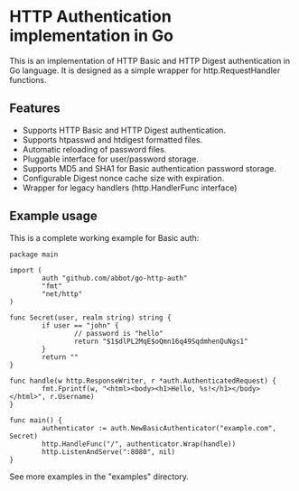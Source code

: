 HTTP Authentication implementation in Go
========================================

This is an implementation of HTTP Basic and HTTP Digest authentication
in Go language. It is designed as a simple wrapper for
http.RequestHandler functions.

Features
--------
 
 * Supports HTTP Basic and HTTP Digest authentication.
 * Supports htpasswd and htdigest formatted files.
 * Automatic reloading of password files.
 * Pluggable interface for user/password storage.
 * Supports MD5 and SHA1 for Basic authentication password storage.
 * Configurable Digest nonce cache size with expiration.
 * Wrapper for legacy handlers (http.HandlerFunc interface)
 
Example usage
-------------

This is a complete working example for Basic auth:

    package main

    import (
            auth "github.com/abbot/go-http-auth"
            "fmt"
            "net/http"
    )

    func Secret(user, realm string) string {
            if user == "john" {
                    // password is "hello"
                    return "$1$dlPL2MqE$oQmn16q49SqdmhenQuNgs1"
            }
            return ""
    }

    func handle(w http.ResponseWriter, r *auth.AuthenticatedRequest) {
            fmt.Fprintf(w, "<html><body><h1>Hello, %s!</h1></body></html>", r.Username)
    }

    func main() {
            authenticator := auth.NewBasicAuthenticator("example.com", Secret)
            http.HandleFunc("/", authenticator.Wrap(handle))
            http.ListenAndServe(":8080", nil)
    }

See more examples in the "examples" directory.
